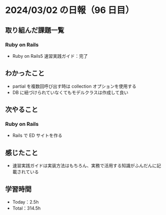 # 2024/03/02 の日報（96 日目）

## 取り組んだ課題一覧

### Ruby on Rails

- Ruby on Rails5 速習実践ガイド：完了

## わかったこと

- partial を複数回呼び出す時は collection オプションを使用する
- DB に紐づけられていなくてもモデルクラスは作成して良い

## 次やること

### Ruby on Rails

- Rails で ED サイトを作る

## 感じたこと

- 速習実践ガイドは実装方法はもちろん、実務で活用する知識がふんだんに記載されている

## 学習時間

- Today：2.5h
- Total：314.5h
